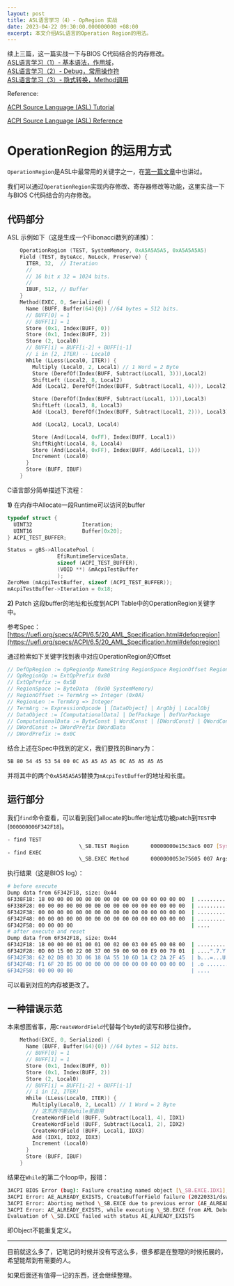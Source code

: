 ```yaml
---
layout: post
title: ASL语言学习（4）- OpRegion 实战
date: 2023-04-22 09:30:00.000000000 +08:00
excerpt: 本文介绍ASL语言的Operation Region的用法。
---
```


续上三篇，这一篇实战一下与BIOS C代码结合的内存修改。  
[ASL语言学习（1）- 基本语法，作用域]({{site.url}}/2023/04/asl-code-intro/)，  
[ASL语言学习（2）- Debug，常用操作符]({{site.url}}/2023/04/asl-code-intro2/)  
[ASL语言学习（3）- 隐式转换，Method调用]({{site.url}}/2023/04/asl-code-intro3/)  

Reference:

[ACPI Source Language (ASL) Tutorial](https://acpica.org/sites/acpica/files/asl_tutorial_v20190625.pdf)

[ACPI Source Language (ASL) Reference](https://uefi.org/specs/ACPI/6.5/19_ASL_Reference.html)

# OperationRegion 的运用方式

`OperationRegion`是ASL中最常用的关键字之一，在[第一篇文章]({{site.url}}/2023/04/asl-code-intro/#tocAnchor-1-2-3)中也讲过。

我们可以通过`OperationRegion`实现内存修改、寄存器修改等功能，这里实战一下与BIOS C代码结合的内存修改。

## 代码部分

ASL 示例如下（这是生成一个Fibonacci数列的递推）：

```c
    OperationRegion (TEST, SystemMemory, 0xA5A5A5A5, 0xA5A5A5A5)
    Field (TEST, ByteAcc, NoLock, Preserve) {
      ITER, 32,  // Iteration
      //
      // 16 bit x 32 = 1024 bits.
      //
      IBUF, 512, // Buffer
    }
    Method(EXEC, 0, Serialized) {
      Name (BUFF, Buffer(64){0}) //64 bytes = 512 bits.
      // BUFF[0] = 1
      // BUFF[1] = 1
      Store (0x1, Index(BUFF, 0))
      Store (0x1, Index(BUFF, 2))
      Store (2, Local0)
      // BUFF[i] = BUFF[i-2] + BUFF[i-1]
      // i in [2, ITER) -- Local0
      While (LLess(Local0, ITER)) {
        Multiply (Local0, 2, Local1) // 1 Word = 2 Byte
        Store (DerefOf(Index(BUFF, Subtract(Local1, 3))),Local2)        // BUFF[i-2] higher byte
        ShiftLeft (Local2, 8, Local2)
        Add (Local2, DerefOf(Index(BUFF, Subtract(Local1, 4))), Local2) // BUFF[i-2] lower byte

        Store (DerefOf(Index(BUFF, Subtract(Local1, 1))),Local3)        // BUFF[i-1] higher byte
        ShiftLeft (Local3, 8, Local3)
        Add (Local3, DerefOf(Index(BUFF, Subtract(Local1, 2))), Local3) // BUFF[i-1] lower byte

        Add (Local2, Local3, Local4)

        Store (And(Local4, 0xFF), Index(BUFF, Local1))                  // BUFF[i] lower byte
        ShiftRight(Local4, 8, Local4)
        Store (And(Local4, 0xFF), Index(BUFF, Add(Local1, 1)))          // BUFF[i] higher byte
        Increment (Local0)
      }
      Store (BUFF, IBUF)
    }
```

C语言部分简单描述下流程：

**1)** 在内存中Allocate一段Runtime可以访问的buffer

```c
typedef struct {
  UINT32                Iteration;
  UINT16                Buffer[0x20];
} ACPI_TEST_BUFFER;

Status = gBS->AllocatePool (
                EfiRuntimeServicesData,
                sizeof (ACPI_TEST_BUFFER),
                (VOID **) &mAcpiTestBuffer
                );
ZeroMem (mAcpiTestBuffer, sizeof (ACPI_TEST_BUFFER));
mAcpiTestBuffer->Iteration = 0x18;
```

**2)** Patch 这段buffer的地址和长度到ACPI Table中的OperationRegion关键字中。

参考Spec：[https://uefi.org/specs/ACPI/6.5/20_AML_Specification.html#defopregion](https://uefi.org/specs/ACPI/6.5/20_AML_Specification.html#defopregion)

通过检索如下关键字找到表中对应OperationRegion的Offset
```c
// DefOpRegion := OpRegionOp NameString RegionSpace RegionOffset RegionLen
// OpRegionOp := ExtOpPrefix 0x80
// ExtOpPrefix := 0x5B
// RegionSpace := ByteData  (0x00 SystemMemory)
// RegionOffset := TermArg => Integer (0x0A)
// RegionLen := TermArg => Integer
// TermArg := ExpressionOpcode | [DataObject] | ArgObj | LocalObj
// DataObject := [ComputationalData] | DefPackage | DefVarPackage
// ComputationalData := ByteConst | WordConst | [DWordConst] | QWordConst | String | ConstObj | RevisionOp | DefBuffer
// DWordConst := DWordPrefix DWordData
// DWordPrefix := 0x0C
```

结合上述在Spec中找到的定义，我们要找的Binary为：

```bash
5B 80 54 45 53 54 00 0C A5 A5 A5 A5 0C A5 A5 A5 A5
```

并将其中的两个`0xA5A5A5A5`替换为`mAcpiTestBuffer`的地址和长度。


## 运行部分

我们`find`命令查看，可以看到我们allocate的buffer地址成功被patch到`TEST`中(`000000006F342F18`)。

```bash
- find TEST
                       \_SB.TEST Region       00000000e15c3ac6 007 [SystemMemory] Addr 000000006F342F18 Len 0044
- find EXEC
                       \_SB.EXEC Method       0000000053e75605 007 Args 0 Len 00A8 Aml 00000000ae51bb6e
```

执行结果（这是BIOS log）：

```bash
# before execute
Dump data from 6F342F18, size: 0x44
6F338F18: 18 00 00 00 00 00 00 00 00 00 00 00 00 00 00 00  | ................
6F338F28: 00 00 00 00 00 00 00 00 00 00 00 00 00 00 00 00  | ................
6F342F38: 00 00 00 00 00 00 00 00 00 00 00 00 00 00 00 00  | ................
6F342F48: 00 00 00 00 00 00 00 00 00 00 00 00 00 00 00 00  | ................
6F342F58: 00 00 00 00                                      | ....
# after execute and reset
Dump data from 6F342F18, size: 0x44
6F342F18: 18 00 00 00 01 00 01 00 02 00 03 00 05 00 08 00  | ................
6F342F28: 0D 00 15 00 22 00 37 00 59 00 90 00 E9 00 79 01  | ....".7.Y.....y.
6F342F38: 62 02 DB 03 3D 06 18 0A 55 10 6D 1A C2 2A 2F 45  | b...=...U.m..*/E
6F342F48: F1 6F 20 B5 00 00 00 00 00 00 00 00 00 00 00 00  | .o .............
6F342F58: 00 00 00 00                                      | ....
```

可以看到对应的内存被更改了。

## 一种错误示范

本来想图省事，用`CreateWordField`代替每个byte的读写和移位操作。

```c
    Method(EXCE, 0, Serialized) {
      Name (BUFF, Buffer(64){0}) //64 bytes = 512 bits.
      // BUFF[0] = 1
      // BUFF[1] = 1
      Store (0x1, Index(BUFF, 0))
      Store (0x1, Index(BUFF, 2))
      Store (2, Local0)
      // BUFF[i] = BUFF[i-2] + BUFF[i-1]
      // i in [2, ITER)
      While (LLess(Local0, ITER)) {
        Multiply(Local0, 2, Local1) // 1 Word = 2 Byte
        // 这东西不能在while里面用
        CreateWordField (BUFF, Subtract(Local1, 4), IDX1)
        CreateWordField (BUFF, Subtract(Local1, 2), IDX2)
        CreateWordField (BUFF, Local1, IDX3)
        Add (IDX1, IDX2, IDX3)
        Increment (Local0)
      }
      Store (BUFF, IBUF)
    }
```


结果在`While`的第二个loop中，报错：

```bash
3ACPI BIOS Error (bug): Failure creating named object [\_SB.EXCE.IDX1], AE_ALREADY_EXISTS (20220331/dsfield-184)
3ACPI Error: AE_ALREADY_EXISTS, CreateBufferField failure (20220331/dswload2-477)
3ACPI Error: Aborting method \_SB.EXCE due to previous error (AE_ALREADY_EXISTS) (20220331/psparse-529)
3ACPI Error: AE_ALREADY_EXISTS, while executing \_SB.EXCE from AML Debugger (20220331/dbexec-163)
Evaluation of \_SB.EXCE failed with status AE_ALREADY_EXISTS
```

即Object不能重复定义。

---

目前就这么多了，记笔记的时候并没有写这么多，很多都是在整理的时候拓展的，希望能帮到有需要的人。

如果后面还有值得一记的东西，还会继续整理。
